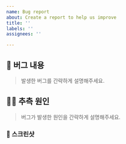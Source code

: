 ```yaml
---
name: Bug report
about: Create a report to help us improve
title: ''
labels: ''
assignees: ''

---
```


## 📝 버그 내용

> 발생한 버그를 간략하게 설명해주세요.

## 😶‍🌫️ 추측 원인

> 버그가 발생한 원인을 간략하게 설명해주세요.

### 📸 스크린샷
